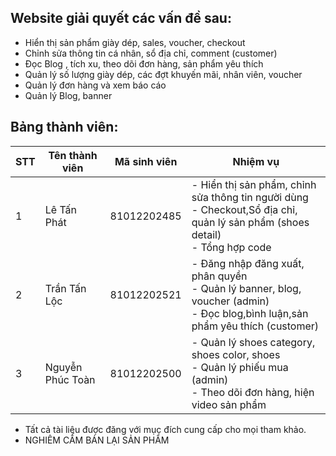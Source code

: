 ## Website giải quyết các vấn đề sau:
+ Hiển thị sản phẩm giày dép, sales, voucher, checkout
+ Chỉnh sửa thông tin cá nhân, sổ địa chỉ, comment (customer)
+ Đọc Blog , tích xu, theo dõi đơn hàng, sản phẩm yêu thích
+ Quản lý số lượng giày dép, các đợt khuyến mãi, nhân viên, voucher
+ Quản lý đơn hàng và xem báo cáo
+ Quản lý Blog, banner

## Bảng thành viên:

| STT | Tên thành viên   | Mã sinh viên | Nhiệm vụ                                                                                                                           |
| --- | ---------------- | ------------ | ------------------------------------------------------------------------------------------------------------------------------------- |
| 1   | Lê Tấn Phát | 81012202485  | - Hiển thị sản phẩm, chỉnh sửa thông tin người dùng <br> - Checkout,Sổ địa chỉ, quản lý sản phẩm (shoes detail) <br> - Tổng hợp code   |
| 2   | Trần Tấn Lộc      | 81012202521  | - Đăng nhập đăng xuất, phân quyền <br> - Quản lý banner, blog, voucher (admin) <br> - Đọc blog,bình luận,sản phẩm yêu thích (customer)|
| 3   | Nguyễn Phúc Toàn    | 81012202500  | - Quản lý shoes category, shoes color, shoes<br> - Quản lý phiếu mua (admin) <br> - Theo dõi đơn hàng, hiện video sản phẩm|

- Tất cả tài liệu được đăng với mục đích cung cấp cho mọi tham khảo.
- NGHIÊM CẤM BÁN LẠI SẢN PHẨM
